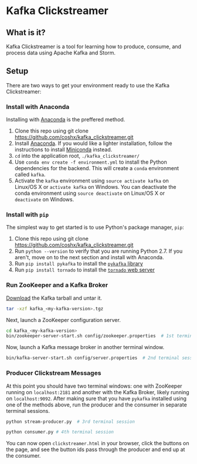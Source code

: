# Kafka Clickstreamer

## What is it?
Kafka Clickstreamer is a tool for learning how to produce, consume, and process data using Apache Kafka and Storm.

## Setup
There are two ways to get your environment ready to use the Kafka Clickstreamer:

### Install with Anaconda
Installing with [Anaconda](http://conda.pydata.org/docs/installation.html) is the preffered method.

  1. Clone this repo using git clone https://github.com/coshx/kafka_clickstreamer.git
  1. Install [Anaconda](http://conda.pydata.org/docs/installation.html). If you would like a lighter installation, follow the instructions to install [Miniconda](http://conda.pydata.org/docs/install/quick.html) instead.
  1. `cd` into the application root, `./kafka_clickstreamer/`
  1. Use `conda env create -f environment.yml` to install the Python dependencies for the backend. This will create a `conda` environment called `kafka`.
  1. Activate the `kafka` environment using `source activate kafka` on Linux/OS X or `activate kafka` on Windows. You can deactivate the conda environment using `source deactivate` on Linux/OS X or `deactivate` on Windows.

### Install with `pip`
The simplest way to get started is to use Python's package manager, `pip`:

  1. Clone this repo using git clone https://github.com/coshx/kafka_clickstreamer.git
  1. Run `python --version` to verify that you are running Python 2.7. If you aren't, move on to the next section and install with Anaconda.
  1. Run `pip install pykafka` to install the [`pykafka` library](https://github.com/Parsely/pykafka)
  1. Run `pip install tornado` to install the [`tornado` web server](http://www.tornadoweb.org/en/stable/)

### Run ZooKeeper and a Kafka Broker
[Download](http://kafka.apache.org/downloads) the Kafka tarball and untar it.

```bash
tar -xzf kafka_<my-kafka-version>.tgz
```

Next, launch a ZooKeeper configuration server.

```bash
cd kafka_<my-kafka-version>
bin/zookeeper-server-start.sh config/zookeeper.properties  # 1st terminal session
```

Now, launch a Kafka message broker in another terminal window.

```bash
bin/kafka-server-start.sh config/server.properties  # 2nd terminal session
```

### Producer Clickstream Messages
At this point you should have two terminal windows: one with ZooKeeper running on `localhost:2181` and another with the Kafka Broker, likely running on `localhost:9092`. After making sure that you have `pykafka` installed using one of the methods above, run the producer and the consumer in separate terminal sessions.

```bash
python stream-producer.py  # 3rd terminal session
```

```bash
python consumer.py # 4th terminal session
```

You can now open `clickstreamer.html` in your browser, click the buttons on the page, and see the button ids pass through the producer and end up at the consumer.
